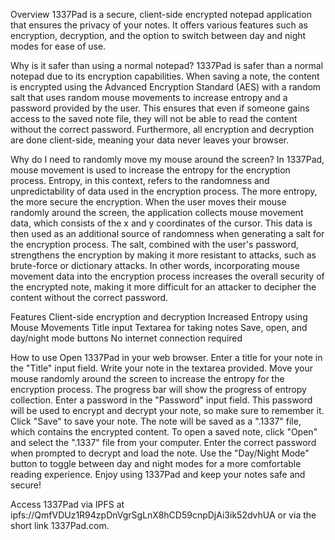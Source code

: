 Overview
1337Pad is a secure, client-side encrypted notepad application that ensures the privacy of your notes. It offers various features such as encryption, decryption, and the option to switch between day and night modes for ease of use.

Why is it safer than using a normal notepad?
1337Pad is safer than a normal notepad due to its encryption capabilities. When saving a note, the content is encrypted using the Advanced Encryption Standard (AES) with a random salt that uses random mouse movements to increase entropy and a password provided by the user. This ensures that even if someone gains access to the saved note file, they will not be able to read the content without the correct password. Furthermore, all encryption and decryption are done client-side, meaning your data never leaves your browser.

Why do I need to randomly move my mouse around the screen?
In 1337Pad, mouse movement is used to increase the entropy for the encryption process. Entropy, in this context, refers to the randomness and unpredictability of data used in the encryption process. The more entropy, the more secure the encryption. When the user moves their mouse randomly around the screen, the application collects mouse movement data, which consists of the x and y coordinates of the cursor. This data is then used as an additional source of randomness when generating a salt for the encryption process. The salt, combined with the user's password, strengthens the encryption by making it more resistant to attacks, such as brute-force or dictionary attacks. In other words, incorporating mouse movement data into the encryption process increases the overall security of the encrypted note, making it more difficult for an attacker to decipher the content without the correct password.

Features
Client-side encryption and decryption
Increased Entropy using Mouse Movements
Title input
Textarea for taking notes
Save, open, and day/night mode buttons
No internet connection required

How to use
Open 1337Pad in your web browser.
Enter a title for your note in the "Title" input field.
Write your note in the textarea provided.
Move your mouse randomly around the screen to increase the entropy for the encryption process. The progress bar will show the progress of entropy collection.
Enter a password in the "Password" input field. This password will be used to encrypt and decrypt your note, so make sure to remember it.
Click "Save" to save your note. The note will be saved as a ".1337" file, which contains the encrypted content.
To open a saved note, click "Open" and select the ".1337" file from your computer. Enter the correct password when prompted to decrypt and load the note.
Use the "Day/Night Mode" button to toggle between day and night modes for a more comfortable reading experience.
Enjoy using 1337Pad and keep your notes safe and secure!

Access 1337Pad via IPFS at ipfs://QmfVDUz1R94zpDnVgrSgLnX8hCD59cnpDjAi3ik52dvhUA or via the short link 1337Pad.com.
